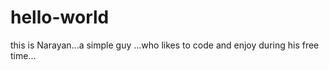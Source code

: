 # hello-world
this is Narayan...a simple guy ...who likes to code and enjoy during his free time...
